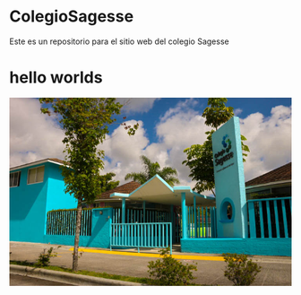 # ColegioSagesse
Este es un repositorio para el sitio web del colegio Sagesse
<h1>hello worlds</h1>
<img src="src/main/resources/templates/images/IMG_4349.jpg">
